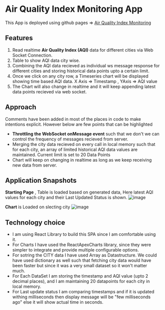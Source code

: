 # Air Quality Index Monitoring App

This App is deployed using github pages => [Air Quality Index Monitoring](https://contactakashagarwal.github.io/proximitylabs/)

## Features

1. Read realtime **Air Quality Index (AQI)** data for different cities via Web Socket Connection.
2. Table to show AQI data city wise.
3. Combining the AQI data recieved as individual ws message response for different cities and storing historical data points upto a certain limit.
4. Once we click on any city row, a Timeseries chart will be displayed showing time based AQI data. X Axis => Timestamp , YAxis => AQI value
5. The Chart will also change in realtime and it will keep appending latest data points recieved via web socket.

## Approach

Comments have been added in most of the places in code to make intentions explicit. However below are few points that can be highlighted
- **Throttling the WebSocket onMessage event** such that we don't we can control the frequency of messages recieved from server.
- Merging the city data recieved on every call in local memory such that for each city, an array of limited historical AQI data values are maintained. Current limit is set to 20 Data Points
- Chart will keep on changing in realtime as long as we keep receiving new data from server.

## Application Snapshots
**Starting Page** , Table is loaded based on generated data, Here latest AQI values for each city and their Last Updated Status is shown.
![image](https://user-images.githubusercontent.com/62435205/117538698-00491480-b025-11eb-830e-c58298ccfe7e.png)

**Chart** is Loaded on slecting city
![image](https://user-images.githubusercontent.com/62435205/117538886-751c4e80-b025-11eb-9272-8ea8d8e890cc.png)


## Technology choice

- I am using React Library to build this SPA since I am comfortable using it. 
- For Charts I have used the ReactApexCharts library, since they were simpler to integrate and provide multiple configurable options.
- For sotring the CITY data I have used Array as Datastructure. We could have used dictionary as well such that fetching city data would have been faster but since it was a very small dataset so it won't matter much.
- For Each DataSet I am storing the timestamp and AQI value (upto 2 decimal places), and I am maintaining 20 datapoints for each city in local memory.
- For Last update status I am comparing timestamps and if it is updated withing milliseconds then display message will be "few milliseconds ago" else it will show actual time in seconds.
